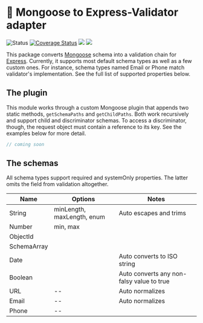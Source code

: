 <h1>🔌 Mongoose to Express-Validator adapter</h1>
<p>
  <img src="https://github.com/MikeIbberson/m2e-validator/workflows/Node%20CI/badge.svg" alt="Status" />
<a href='https://coveralls.io/github/MikeIbberson/m2e-validator?branch=master'><img src='https://coveralls.io/repos/github/MikeIbberson/m2e-validator/badge.svg?branch=master' alt='Coverage Status' /></a>
<a href="https://www.codacy.com/manual/MikeIbberson/m2e-validator?utm_source=github.com&amp;utm_medium=referral&amp;utm_content=MikeIbberson/m2e-validator&amp;utm_campaign=Badge_Grade"><img src="https://api.codacy.com/project/badge/Grade/3f4a7575589c49cc9e1c6b51577ad3ea"/></a>
<img src='https://bettercodehub.com/edge/badge/MikeIbberson/m2e-validator?branch=master'>
</p>
<p>This package converts <a href="https://mongoosejs.com/docs/schematypes.html">Mongoose</a> schema into a validation chain for <a href="https://express-validator.github.io/docs/schema-validation.html">Express</a>. Currently, it supports most default schema types as well as a few custom ones. For instance, schema types named Email or Phone match validator's implementation. See the full list of supported properties below.</p>
<h2>The plugin</h2>
<p>This module works through a custom Mongoose plugin that appends two static methods,  <code>getSchemaPaths</code> and <code>getChildPaths</code>. Both work recursively and support child and discriminator schemas. To access a discriminator, though, the request object must contain a reference to its key. See the examples below for more detail.</p>

``` Javascript
// coming soon
```

<h2>The schemas</h2>
<p>All schema types support required and systemOnly properties. The latter omits the field from validation altogether.</p>

| Name        | Options                    | Notes                                     |
| ----------- | -------------------------- | ----------------------------------------- |
| String      | minLength, maxLength, enum | Auto escapes and trims                    |
| Number      | min, max                   |                                           |
| ObjectId    |                            |                                           |
| SchemaArray |                            |                                           |
| Date        |                            | Auto converts to ISO string               |
| Boolean     |                            | Auto converts any non-falsy value to true |
| URL         | --                         | Auto normalizes                           |
| Email       | --                         | Auto normalizes                           |
| Phone       | --                         |                                           |
